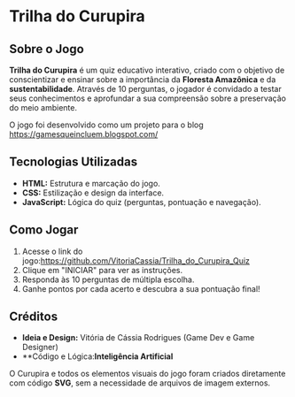 # Trilha do Curupira

## Sobre o Jogo

**Trilha do Curupira** é um quiz educativo interativo, criado com o objetivo de conscientizar e ensinar sobre a importância da **Floresta Amazônica** e da **sustentabilidade**. Através de 10 perguntas, o jogador é convidado a testar seus conhecimentos e aprofundar a sua compreensão sobre a preservação do meio ambiente.

O jogo foi desenvolvido como um projeto para o blog https://gamesqueincluem.blogspot.com/

## Tecnologias Utilizadas

* **HTML:** Estrutura e marcação do jogo.
* **CSS:** Estilização e design da interface.
* **JavaScript:** Lógica do quiz (perguntas, pontuação e navegação).

## Como Jogar

1.  Acesse o link do jogo:https://github.com/VitoriaCassia/Trilha_do_Curupira_Quiz
2.  Clique em "INICIAR" para ver as instruções.
3.  Responda às 10 perguntas de múltipla escolha.
4.  Ganhe pontos por cada acerto e descubra a sua pontuação final!


## Créditos

* **Ideia e Design:** Vitória de Cássia Rodrigues (Game Dev e Game Designer)
* **Código e Lógica:**Inteligência Artificial**

O Curupira e todos os elementos visuais do jogo foram criados diretamente com código **SVG**, sem a necessidade de arquivos de imagem externos.




